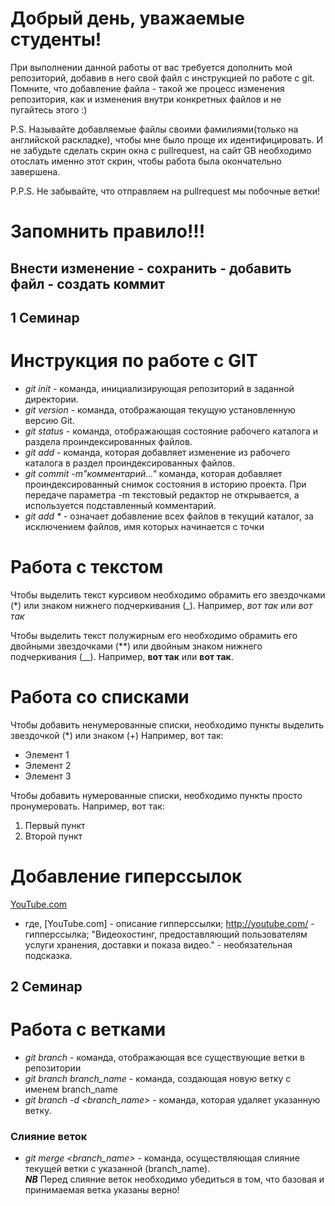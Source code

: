 # Добрый день, уважаемые студенты! 
  При выполнении данной работы от вас требуется дополнить мой репозиторий, добавив в него свой файл с инструкцией по работе с git. Помните, что добавление файла - такой же процесс изменения репозитория, как и изменения внутри конкретных файлов и не пугайтесь этого :)

  P.S. Называйте добавляемые файлы своими фамилиями(только на английской раскладке), чтобы мне было проще их идентифицировать. И не забудьте сделать скрин окна с pullrequest, на сайт GB необходимо отослать именно этот скрин, чтобы работа была окончательно завершена.

  P.P.S. Не забывайте, что отправляем на pullrequest мы побочные ветки!



# Запомнить правило!!!
## Внести изменение - сохранить - добавить файл - создать коммит
## 1 Семинар
#  Инструкция по работе с GIT
* *git init* - команда, инициализирующая репозиторий в заданной директории.
* *git version* - команда, отображающая текущую установленную версию Git.
* *git status* - команда, отображающая состояние рабочего каталога и раздела проиндексированных файлов.
* *git add* - команда, которая добавляет изменение из рабочего каталога в раздел проиндексированных файлов.
* *git commit -m"комментарий..."* команда, которая добавляет проиндексированный снимок состояния в историю проекта. При передаче параметра -m текстовый редактор не открывается, а используется подставленный комментарий.
* _git add *_ - означает добавление всех файлов в текущий каталог, за исключением файлов, имя которых начинается с точки 


# Работа с текстом
Чтобы выделить текст курсивом необходимо обрамить его звездочками (*) или знаком нижнего подчеркивания (_). Например, *вот так* или _вот так_

Чтобы выделить текст полужирным его необходимо обрамить его двойными звездочками (**) или двойным знаком нижнего подчеркивания (__). Например, **вот так** или __вот так__.

# Работа со списками
Чтобы добавить ненумерованные списки, необходимо пункты выделить звездочкой (*) или знаком (+) Например, вот так:
* Элемент 1
* Элемент 2
* Элемент 3

Чтобы добавить нумерованные списки, необходимо пункты просто пронумеровать.
Например, вот так:
1. Первый пункт
2. Второй пункт

# Добавление гиперссылок
[YouTube.com](http://youtube.com/ "Видеохостинг, предоставляющий пользователям услуги хранения, доставки и показа видео.")  
* где,  [YouTube.com] - описание гипперссылки; http://youtube.com/ - гипперссылка; "Видеохостинг, предоставляющий пользователям услуги хранения, доставки и показа видео." - необязательная подсказка.

## 2 Семинар
# Работа с ветками
* *git branch* - команда, отображающая все существующие ветки в репозитории
* *git branch branch_name* - команда, создающая новую ветку с именем branch_name
* *git branch -d <branch_name>* - команда, которая удаляет указанную ветку.

### Слияние веток
* *git merge <branch_name>* - команда, осуществляющая слияние текущей ветки с указанной (branch_name).  
__*NB*__ Перед слияние веток необходимо убедиться в том, что базовая и принимаемая ветка указаны верно!
